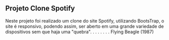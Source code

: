 ﻿## Projeto Clone Spotify
Neste projeto foi realizado um clone do site Spotify, utilizando BootsTrap, o site é responsivo, podendo assim, ser aberto em uma grande variedade de dispositivos sem que haja uma "quebra".
.
.
.
.
.
.
.
Flying Beagle (1987)
